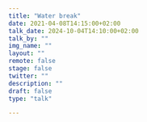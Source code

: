 ```yaml
---
title: "Water break"
date: 2021-04-08T14:15:00+02:00
talk_date: 2024-10-04T14:10:00+02:00
talk_by: ""
img_name: ""
layout: ""
remote: false
stage: false
twitter: ""
description: ""
draft: false
type: "talk"

---
```


